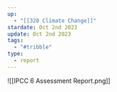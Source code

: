 ```yaml
---
up:
  - "[[320 Climate Change]]"
stardate: Oct 2nd 2023
update: Oct 2nd 2023
tags:
  - "#tribble"
type:
  - report
---
```



![[IPCC 6 Assessment Report.png]]